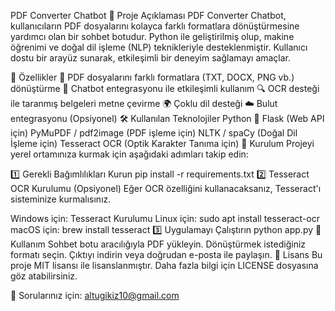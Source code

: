 PDF Converter Chatbot
📌 Proje Açıklaması
PDF Converter Chatbot, kullanıcıların PDF dosyalarını kolayca farklı formatlara dönüştürmesine yardımcı olan bir sohbet botudur. Python ile geliştirilmiş olup, makine öğrenimi ve doğal dil işleme (NLP) teknikleriyle desteklenmiştir. Kullanıcı dostu bir arayüz sunarak, etkileşimli bir deneyim sağlamayı amaçlar.

🚀 Özellikler
📄 PDF dosyalarını farklı formatlara (TXT, DOCX, PNG vb.) dönüştürme
🤖 Chatbot entegrasyonu ile etkileşimli kullanım
🔍 OCR desteği ile taranmış belgeleri metne çevirme
🌍 Çoklu dil desteği
☁️ Bulut entegrasyonu (Opsiyonel)
🛠 Kullanılan Teknolojiler
Python 🐍
Flask (Web API için)
PyMuPDF / pdf2image (PDF işleme için)
NLTK / spaCy (Doğal Dil İşleme için)
Tesseract OCR (Optik Karakter Tanıma için)
🔧 Kurulum
Projeyi yerel ortamınıza kurmak için aşağıdaki adımları takip edin:

1️⃣ Gerekli Bağımlılıkları Kurun
pip install -r requirements.txt
2️⃣ Tesseract OCR Kurulumu (Opsiyonel)
Eğer OCR özelliğini kullanacaksanız, Tesseract'ı sisteminize kurmalısınız.

Windows için: Tesseract Kurulumu
Linux için:
sudo apt install tesseract-ocr
macOS için:
brew install tesseract
3️⃣ Uygulamayı Çalıştırın
python app.py
📌 Kullanım
Sohbet botu aracılığıyla PDF yükleyin.
Dönüştürmek istediğiniz formatı seçin.
Çıktıyı indirin veya doğrudan e-posta ile paylaşın.
📜 Lisans
Bu proje MIT lisansı ile lisanslanmıştır. Daha fazla bilgi için LICENSE dosyasına göz atabilirsiniz.

📧 Sorularınız için: altugikiz10@gmail.com

